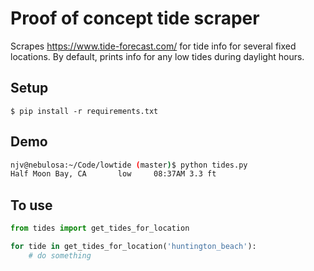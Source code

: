 # Proof of concept tide scraper

Scrapes https://www.tide-forecast.com/ for tide info for several fixed locations. By default, prints info for any low tides during daylight hours.

## Setup

`$ pip install -r requirements.txt`

## Demo

```bash
njv@nebulosa:~/Code/lowtide (master)$ python tides.py
Half Moon Bay, CA       low     08:37AM 3.3 ft
```

## To use

```python
from tides import get_tides_for_location

for tide in get_tides_for_location('huntington_beach'):
	# do something
```
